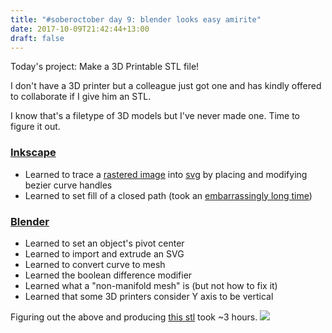 ```yaml
---
title: "#soberoctober day 9: blender looks easy amirite"
date: 2017-10-09T21:42:44+13:00
draft: false
---
```


Today's project: Make a 3D Printable STL file!

I don't have a 3D printer but a colleague just got one and has kindly offered to collaborate if I give him an STL.

I know that's a filetype of 3D models but I've never made one. Time to figure it out.

### [Inkscape](https://inkscape.org/en/)

* Learned to trace a [rastered image](/images/emoji-stop.png) into [svg](/images/emoji-stop.svg) by placing and modifying bezier curve handles
* Learned to set fill of a closed path (took an [embarrassingly long time](https://graphicdesign.stackexchange.com/a/99608))

### [Blender](https://blender.org)

* Learned to set an object's pivot center
* Learned to import and extrude an SVG
* Learned to convert curve to mesh
* Learned the boolean difference modifier
* Learned what a "non-manifold mesh" is (but not how to fix it)
* Learned that some 3D printers consider Y axis to be vertical

Figuring out the above and producing [this stl](/misc/handblock.stl) took ~3 hours.
<image src="/images/handblock.png"/>

